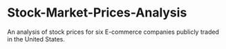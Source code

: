 # Stock-Market-Prices-Analysis
An analysis of stock prices for six E-commerce companies publicly traded in the United States.
